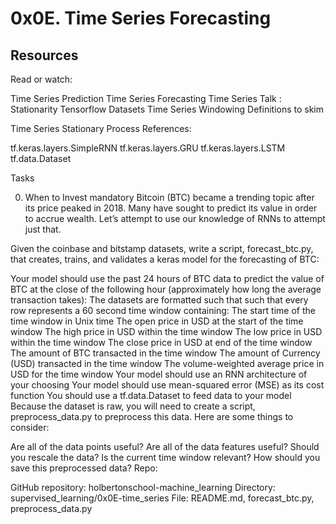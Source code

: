 # 0x0E. Time Series Forecasting

## Resources
Read or watch:

Time Series Prediction
Time Series Forecasting
Time Series Talk : Stationarity
Tensorflow Datasets
Time Series Windowing
Definitions to skim

Time Series
Stationary Process
References:

tf.keras.layers.SimpleRNN
tf.keras.layers.GRU
tf.keras.layers.LSTM
tf.data.Dataset

Tasks

0. When to Invest mandatory
Bitcoin (BTC) became a trending topic after its price peaked in 2018. Many have sought to predict its value in order to accrue wealth. Let’s attempt to use our knowledge of RNNs to attempt just that.

Given the coinbase and bitstamp datasets, write a script, forecast_btc.py, that creates, trains, and validates a keras model for the forecasting of BTC:

Your model should use the past 24 hours of BTC data to predict the value of BTC at the close of the following hour (approximately how long the average transaction takes):
The datasets are formatted such that such that every row represents a 60 second time window containing:
The start time of the time window in Unix time
The open price in USD at the start of the time window
The high price in USD within the time window
The low price in USD within the time window
The close price in USD at end of the time window
The amount of BTC transacted in the time window
The amount of Currency (USD) transacted in the time window
The volume-weighted average price in USD for the time window
Your model should use an RNN architecture of your choosing
Your model should use mean-squared error (MSE) as its cost function
You should use a tf.data.Dataset to feed data to your model
Because the dataset is raw, you will need to create a script, preprocess_data.py to preprocess this data. Here are some things to consider:

Are all of the data points useful?
Are all of the data features useful?
Should you rescale the data?
Is the current time window relevant?
How should you save this preprocessed data?
Repo:

GitHub repository: holbertonschool-machine_learning
Directory: supervised_learning/0x0E-time_series
File: README.md, forecast_btc.py, preprocess_data.py